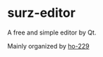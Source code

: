 # surz-editor
A free and simple editor by Qt.

Mainly organized by [ho-229](https://github.com/ho-229)

